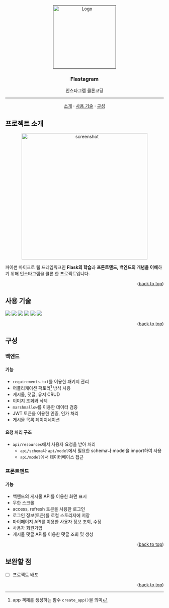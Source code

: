 <!-- Improved compatibility of back to top link: See: https://github.com/othneildrew/Best-README-Template/pull/73 -->
<a name="readme-top"></a>

<br />
<div align="center">
  <a href="">
    <img src="https://user-images.githubusercontent.com/51291185/205490536-fdd434ef-c655-4b0c-9416-a74f805531e5.png" alt="Logo" width="200">
  </a>

<h3 align="center">Flastagram</h3>

  <p align="center">
    인스타그램 클론코딩
    <br />
    <hr />
    <a href="#프로젝트-소개">소개</a>
    ·
    <a href="#사용-기술">사용 기술</a>
    ·
    <a href="#구성">구성</a>
  </p>
</div>



## 프로젝트 소개

<div align="center">
  <img src="https://user-images.githubusercontent.com/51291185/205490840-a269819a-555c-47c1-8dd6-9ed2fd93d7de.JPG" alt="screenshot" width="400">
</div>

파이썬 마이크로 웹 프레임워크인 **Flask의 학습**과 **프론트엔드, 백엔드의 개념을 이해**하기 위해 인스타그램을 클론 한 프로젝트입니다.

<p align="right">(<a href="#readme-top">back to top</a>)</p>



## 사용 기술

<span>
  <img src="https://img.shields.io/badge/python-3670A0?style=for-the-badge&logo=python&logoColor=ffdd54" />
  <img src="https://img.shields.io/badge/flask-%23000.svg?style=for-the-badge&logo=flask&logoColor=white" />
  <img src="https://img.shields.io/badge/JWT-black?style=for-the-badge&logo=JSON%20web%20tokens" />
  <img src="https://img.shields.io/badge/html5-%23E34F26.svg?style=for-the-badge&logo=html5&logoColor=white" />
  <img src="https://img.shields.io/badge/css3-%231572B6.svg?style=for-the-badge&logo=css3&logoColor=white" />
  <img src="https://img.shields.io/badge/javascript-%23323330.svg?style=for-the-badge&logo=javascript&logoColor=%23F7DF1E" />
</span>

<p align="right">(<a href="#readme-top">back to top</a>)</p>



## 구성


### 백엔드

#### 기능

- `requirements.txt`를 이용한 패키지 관리
- 어플리케이션 팩토리[^applicationfactory] 방식 사용
- 게시물, 댓글, 유저 CRUD
- 이미지 조회와 삭제
- `marshmallow`를 이용한 데이터 검증
- JWT 토큰을 이용한 인증, 인가 처리
- 게시물 목록 페이지네이션


#### 요청 처리 구조

- `api/resources`에서 사용자 요청을 받아 처리
  * `api/schema`나 `api/model`에서 필요한 schema나 model을 import하여 사용
  * `api/model`에서 데이터베이스 접근


### 프론트엔드

#### 기능

- 백엔드의 게시물 API를 이용한 화면 표시
- 무한 스크롤
- access, refresh 토큰을 사용한 로그인
- 로그인 정보(토큰)를 로컬 스토리지에 저장
- 마이페이지 API를 이용한 사용자 정보 조회, 수정
- 사용자 회원가입
- 게시물 댓글 API를 이용한 댓글 조회 및 생성

<p align="right">(<a href="#readme-top">back to top</a>)</p>



## 보완할 점

- [ ] 프로젝트 배포

<p align="right">(<a href="#readme-top">back to top</a>)</p>


[^applicationfactory]: app 객체를 생성하는 함수 `create_app()`을 의미

